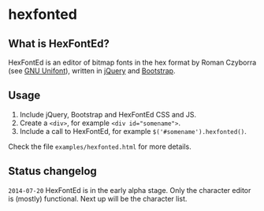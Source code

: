hexfonted
=========

What is HexFontEd?
------------------

HexFontEd is an editor of bitmap fonts in the hex format by Roman Czyborra (see [GNU Unifont](http://en.wikipedia.org/wiki/GNU_Unifont)), written in [jQuery](http://jquery.com/) and [Bootstrap](http://getbootstrap.com/).

Usage
-----

1. Include jQuery, Bootstrap and HexFontEd CSS and JS.
2. Create a `<div>`, for example `<div id="somename">`.
3. Include a call to HexFontEd, for example `$('#somename').hexfonted()`.

Check the file `examples/hexfonted.html` for more details.

Status changelog
----------------

`2014-07-20` HexFontEd is in the early alpha stage. Only the character editor is (mostly) functional. Next up will be the character list.
